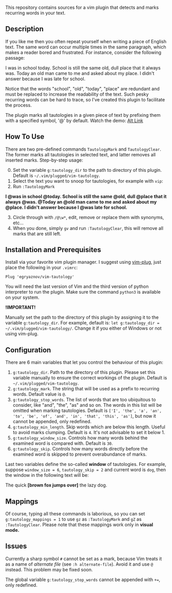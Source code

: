 This repository contains sources for a vim plugin that detects and marks recurring words in your text.


## Description
If you like me then you often repeat yourself when writing a piece of English text. The same word can occur multiple times in the same
paragraph, which makes a reader bored and frustrated. For instance, consider the following passage:

I was in school today. School is still the same old, dull place that it always was. Today an old man came to me and asked about my
place. I didn't answer because I was late for school.

Notice that the words "school", "old", "today", "place" are redundant and must be replaced to increase the readability of the text.
Such pesky recurring words can be hard to trace, so I've created this plugin to facilitate the process.

The plugin marks all tautologies in a given piece of text by prefixing them with a specified symbol, '@' by default.
Watch the demo:
[Alt Link](https://github.com/egryaznov/vim-tautology/blob/master/example.gif)


## How To Use
There are two pre-defined commands `TautologyMark` and `TautologyClear`. The former marks all tautologies in selected text, and
latter removes all inserted marks. Step-by-step usage:

0. Set the variable `g:tautology_dir` to the path to directory of this plugin. Default is `~/.vim/plugged/vim-tautology`.
1. Select the text you want to snoop for tautologies, for example with `vip`:
2. Run `:TautologyMark`

**I @was in school @today. School is still the same @old, dull @place that it always @was. @Today an @old man came to me and asked
about my @place. I didn't answer because I @was late for school.**

3. Circle through with `/@\w*`, edit, remove or replace them with synonyms, etc...
4. When you done, simply `gv` and run `:TautologyClear`, this will remove all marks that are still left.

## Installation and Prerequisites
Install via your favorite vim plugin manager. I suggest using [vim-plug](https://github.com/junegunn/vim-plug), just place the
following in your `.vimrc`:

`Plug 'egryaznov/vim-tautology'`

You will need the last version of Vim and the third version of python interpreter to run the plugin. Make sure the command `python3` is
available on your system.

**!IMPORTANT!**

Manually set the path to the directory of this plugin by assigning it to the variable `g:tautology_dir`. For example, default is:
`let g:tautology_dir = ~/.vim/plugged/vim-tautology/`. Change it if you either of Windows or not using vim-plug.


## Configuration
There are 6 main variables that let you control the behaviour of this plugin:

1. `g:tautology_dir`. Path to the directory of this plugin. Please set this variable manually to ensure the correct workings of the plugin. Default is `~/.vim/plugged/vim-tautology`.
2. `g:tautology_mark`. The string that will be used as a prefix to recurring words. Default value is `@`.
3. `g:tautology_stop_words`. The list of words that are too ubiquitous to consider, like "and", "the", "as" and so on. The words in this list
   will be omitted when marking tautologies. Default is `['I', 'the', 'a', 'an', 'to', 'be', 'of', 'and', 'in', 'that', 'this',
   'as']`, but now it cannot be appended, only redefined.
4. `g:tautology_min_length`. Skip words which are below this length. Useful to avoid marks clumping. Default is `4`. It's not
   advisable to set it below 1.
5. `g:tautology_window_size`. Controls how many words behind the examined word is compared with. Default is `30`.
6. `g:tautology_skip`. Controls how many words directly before the examined word is skipped to prevent overabundance of marks.

Last two variables define the so-called **window** of tautologies. For example, suppose `window_size = 6`, `tautology_skip = 2` and current
word is `dog`, then the window in the following text will be:

The quick **[brown fox jumps over]** the lazy dog.


## Mappings
Of course, typing all these commands is laborious, so you can set `g:tautology_mappings = 1` to use `gz` as `:TautologyMark` and `gZ` as
`:TautologyClear`. Please note that these mappings work only in **visual mode.**

## Issues
Currently a sharp symbol `#` cannot be set as a mark, because Vim treats it as a name of *alternate file* (see `:h alternate-file`).
Avoid it and use `@` instead. This problem may be fixed soon.

The global variable `g:tautology_stop_words` cannot be appended with `+=`, only redefined.

